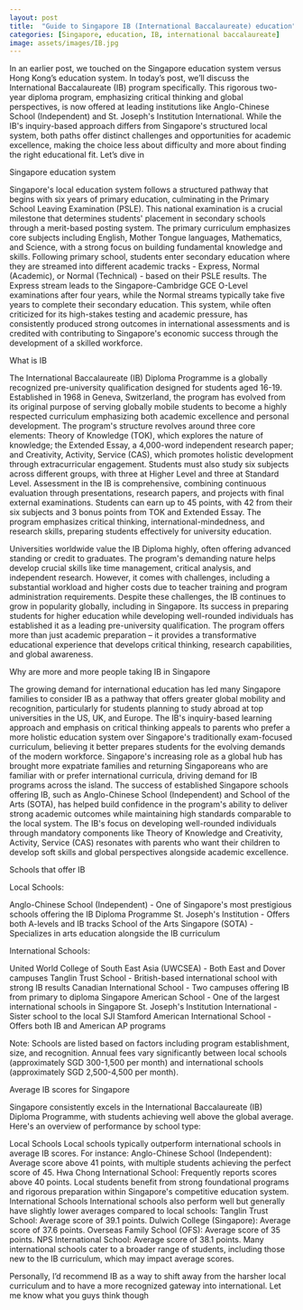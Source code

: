 ```yaml
---
layout: post
title:  "Guide to Singapore IB (International Baccalaureate) education"
categories: [Singapore, education, IB, international baccalaureate]
image: assets/images/IB.jpg
---
```


In an earlier post, we touched on the Singapore education system versus Hong Kong’s education system. In today’s post, we’ll discuss the International Baccalaureate (IB) program specifically. This rigorous two-year diploma program, emphasizing critical thinking and global perspectives, is now offered at leading institutions like Anglo-Chinese School (Independent) and St. Joseph's Institution International. While the IB's inquiry-based approach differs from Singapore's structured local system, both paths offer distinct challenges and opportunities for academic excellence, making the choice less about difficulty and more about finding the right educational fit. Let’s dive in

Singapore education system

Singapore's local education system follows a structured pathway that begins with six years of primary education, culminating in the Primary School Leaving Examination (PSLE). This national examination is a crucial milestone that determines students' placement in secondary schools through a merit-based posting system. The primary curriculum emphasizes core subjects including English, Mother Tongue languages, Mathematics, and Science, with a strong focus on building fundamental knowledge and skills.
Following primary school, students enter secondary education where they are streamed into different academic tracks - Express, Normal (Academic), or Normal (Technical) - based on their PSLE results. The Express stream leads to the Singapore-Cambridge GCE O-Level examinations after four years, while the Normal streams typically take five years to complete their secondary education. This system, while often criticized for its high-stakes testing and academic pressure, has consistently produced strong outcomes in international assessments and is credited with contributing to Singapore's economic success through the development of a skilled workforce.

What is IB

The International Baccalaureate (IB) Diploma Programme is a globally recognized pre-university qualification designed for students aged 16-19. Established in 1968 in Geneva, Switzerland, the program has evolved from its original purpose of serving globally mobile students to become a highly respected curriculum emphasizing both academic excellence and personal development.
The program's structure revolves around three core elements: Theory of Knowledge (TOK), which explores the nature of knowledge; the Extended Essay, a 4,000-word independent research paper; and Creativity, Activity, Service (CAS), which promotes holistic development through extracurricular engagement. Students must also study six subjects across different groups, with three at Higher Level and three at Standard Level.
Assessment in the IB is comprehensive, combining continuous evaluation through presentations, research papers, and projects with final external examinations. Students can earn up to 45 points, with 42 from their six subjects and 3 bonus points from TOK and Extended Essay. The program emphasizes critical thinking, international-mindedness, and research skills, preparing students effectively for university education.

Universities worldwide value the IB Diploma highly, often offering advanced standing or credit to graduates. The program's demanding nature helps develop crucial skills like time management, critical analysis, and independent research. However, it comes with challenges, including a substantial workload and higher costs due to teacher training and program administration requirements.
Despite these challenges, the IB continues to grow in popularity globally, including in Singapore. Its success in preparing students for higher education while developing well-rounded individuals has established it as a leading pre-university qualification. The program offers more than just academic preparation – it provides a transformative educational experience that develops critical thinking, research capabilities, and global awareness.

Why are more and more people taking IB in Singapore

The growing demand for international education has led many Singapore families to consider IB as a pathway that offers greater global mobility and recognition, particularly for students planning to study abroad at top universities in the US, UK, and Europe.
The IB's inquiry-based learning approach and emphasis on critical thinking appeals to parents who prefer a more holistic education system over Singapore's traditionally exam-focused curriculum, believing it better prepares students for the evolving demands of the modern workforce.
Singapore's increasing role as a global hub has brought more expatriate families and returning Singaporeans who are familiar with or prefer international curricula, driving demand for IB programs across the island.
The success of established Singapore schools offering IB, such as Anglo-Chinese School (Independent) and School of the Arts (SOTA), has helped build confidence in the program's ability to deliver strong academic outcomes while maintaining high standards comparable to the local system.
The IB's focus on developing well-rounded individuals through mandatory components like Theory of Knowledge and Creativity, Activity, Service (CAS) resonates with parents who want their children to develop soft skills and global perspectives alongside academic excellence.

Schools that offer IB

Local Schools:

Anglo-Chinese School (Independent) - One of Singapore's most prestigious schools offering the IB Diploma Programme
St. Joseph's Institution - Offers both A-levels and IB tracks
School of the Arts Singapore (SOTA) - Specializes in arts education alongside the IB curriculum

International Schools:

United World College of South East Asia (UWCSEA) - Both East and Dover campuses
Tanglin Trust School - British-based international school with strong IB results
Canadian International School - Two campuses offering IB from primary to diploma
Singapore American School - One of the largest international schools in Singapore
St. Joseph's Institution International - Sister school to the local SJI
Stamford American International School - Offers both IB and American AP programs

Note: Schools are listed based on factors including program establishment, size, and recognition. Annual fees vary significantly between local schools (approximately SGD 300-1,500 per month) and international schools (approximately SGD 2,500-4,500 per month).


Average IB scores for Singapore

Singapore consistently excels in the International Baccalaureate (IB) Diploma Programme, with students achieving well above the global average. Here's an overview of performance by school type:

Local Schools
Local schools typically outperform international schools in average IB scores. For instance:
Anglo-Chinese School (Independent): Average score above 41 points, with multiple students achieving the perfect score of 45.
Hwa Chong International School: Frequently reports scores above 40 points.
Local students benefit from strong foundational programs and rigorous preparation within Singapore's competitive education system.
International Schools
International schools also perform well but generally have slightly lower averages compared to local schools:
Tanglin Trust School: Average score of 39.1 points.
Dulwich College (Singapore): Average score of 37.6 points.
Overseas Family School (OFS): Average score of 35 points.
NPS International School: Average score of 38.1 points.
Many international schools cater to a broader range of students, including those new to the IB curriculum, which may impact average scores.

Personally, I’d recommend IB as a way to shift away from the harsher local curriculum and to have a more recognized gateway into international. Let me know what you guys think though
